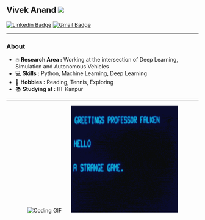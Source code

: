 ## Vivek Anand <img src="https://cdn.jsdelivr.net/gh/hampusborgos/country-flags@main/svg/in.svg" height=15px /> 
[![Linkedin Badge](https://img.shields.io/badge/-VivekAnand-blue?style=flat-square&logo=Linkedin&logoColor=white&link=https://www.linkedin.com/in/voodooedd/)](https://www.linkedin.com/in/voodooedd//)
[![Gmail Badge](https://img.shields.io/badge/-viveka21@iitk.ac.in-c14438?style=flat-square&logo=Gmail&logoColor=white&link=mailto:vivanand13@gmail.com)](mailto:vivanand13@gmail.com) 

---------------------------------------------------------------------------------------------------------------------------------------------------------------------------------

### About
-  :fire: **Research Area :** Working at the intersection of Deep Learning, Simulation and Autonomous Vehicles  
-  :computer: **Skills :** Python, Machine Learning, Deep Learning  
-  :tennis: **Hobbies :** Reading, Tennis, Exploring  
-  :books: **Studying at :** IIT Kanpur  

---

<!-- Side-by-side GIFs -->
<p align="center">
  <img src="https://media.giphy.com/media/du3J3cXyzhj75IOgvA/giphy.gif" width="280" height="280" alt="Coding GIF" />
  &nbsp;&nbsp;&nbsp;&nbsp;
  <img src="https://github.com/voodooed/voodooed/blob/master/the-only-winning-move.gif" width="280" height="280" alt="The Only Winning Move" />
</p>
